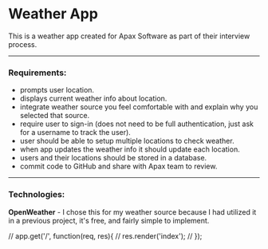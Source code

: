 # Weather App
This is a weather app created for Apax Software as part of their interview process. 

---

### Requirements:
- prompts user location.
- displays current weather info about location.
- integrate weather source you feel comfortable with and explain why you selected that source.
- require user to sign-in (does not need to be full authentication, just ask for a username to track the user).
- user should be able to setup multiple locations to check weather.
- when app updates the weather info it should update each location.
- users and their locations should be stored in a database.
- commit code to GitHub and share with Apax team to review.

---

### Technologies:

**OpenWeather** - I chose this for my weather source because I had utilized it in a previous project, it's free, and fairly simple to implement.

// app.get('/', function(req, res){
//     res.render('index');
// });



